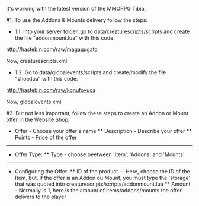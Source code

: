 It's working with the latest version of the MMORPG Tibia.

#1. To use the Addons & Mounts delivery follow the steps:

  * 1.1. Into your server folder, go to data/creaturescripts/scripts and create the file "addonmount.lua" with this code:

http://hastebin.com/raw/magaqugato

Now, creaturescripts.xml
<event type="login" name="ShopMountAddon" script="addonmount.lua"/>

  * 1.2. Go to data/globalevents/scripts and create/modify the file "shop.lua" with this code:

http://hastebin.com/raw/konufovuca

Now, globalevents.xml
<globalevent name="shop" interval="5" script="shop.lua"/>


#2. But not less important, follow these steps to create an Addon or Mount offer in the Website Shop:

  * Offer - Choose your offer's name
  ** Description - Describe your offer
  ** Points - Price of the offer
-----------------------------------
  * Offer Type:
  ** Type - choose beetween 'Item', 'Addons' and 'Mounts'
-----------------------------------
  * Configuring the Offer:
  ** ID of the product -- Here, choose the ID of the Item, but, if the offer is an Addon ou Mount, you must type the 'storage' that was quoted into creaturescripts/scripts/addonmount.lua
  ** Amount - Normally is 1, here is the amount of items/addons/mounts the offer delivers to the player